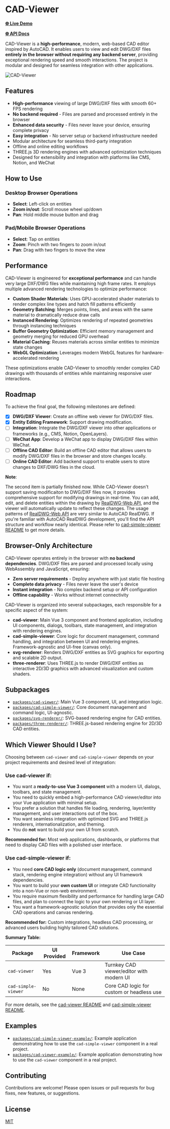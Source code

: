 # CAD-Viewer

[**🌐 Live Demo**](https://mlight-lee.github.io/cad-viewer/)

[**🌐 API Docs**](https://mlight-lee.github.io/cad-viewer/docs/)

CAD-Viewer is a **high-performance**, modern, web-based CAD editor inspired by AutoCAD. It enables users to view and edit DWG/DXF files **entirely in the browser without requiring any backend server**, providing exceptional rendering speed and smooth interactions. The project is modular and designed for seamless integration with other applications.

![CAD-Viewer](./assets/dwg-viewer.jpg)

## Features

- **High-performance** viewing of large DWG/DXF files with smooth 60+ FPS rendering
- **No backend required** - Files are parsed and processed entirely in the browser
- **Enhanced data security** - Files never leave your device, ensuring complete privacy
- **Easy integration** - No server setup or backend infrastructure needed
- Modular architecture for seamless third-party integration
- Offline and online editing workflows
- THREE.js 3D rendering engines with advanced optimization techniques
- Designed for extensibility and integration with platforms like CMS, Notion, and WeChat

## How to Use

### Desktop Browser Operations
- **Select**: Left-click on entities
- **Zoom in/out**: Scroll mouse wheel up/down
- **Pan**: Hold middle mouse button and drag

### Pad/Mobile Browser Operations
- **Select**: Tap on entities
- **Zoom**: Pinch with two fingers to zoom in/out
- **Pan**: Drag with two fingers to move the view

## Performance

CAD-Viewer is engineered for **exceptional performance** and can handle very large DXF/DWG files while maintaining high frame rates. It employs multiple advanced rendering technologies to optimize performance:

- **Custom Shader Materials**: Uses GPU-accelerated shader materials to render complex line types and hatch fill patterns efficiently
- **Geometry Batching**: Merges points, lines, and areas with the same material to dramatically reduce draw calls
- **Instanced Rendering**: Optimizes rendering of repeated geometries through instancing techniques
- **Buffer Geometry Optimization**: Efficient memory management and geometry merging for reduced GPU overhead
- **Material Caching**: Reuses materials across similar entities to minimize state changes
- **WebGL Optimization**: Leverages modern WebGL features for hardware-accelerated rendering

These optimizations enable CAD-Viewer to smoothly render complex CAD drawings with thousands of entities while maintaining responsive user interactions.

## Roadmap

To achieve the final goal, the following milestones are defined:

- [x] **DWG/DXF Viewer**: Create an offline web viewer for DWG/DXF files.
- [x] **Entity Editing Framework**: Support drawing modification.
- [ ] **Integration**: Integrate the DWG/DXF viewer into other applications or frameworks (e.g., CMS, Notion, OpenLayers).
- [ ] **WeChat App**: Develop a WeChat app to display DWG/DXF files within WeChat.
- [ ] **Offline CAD Editor**: Build an offline CAD editor that allows users to modify DWG/DXF files in the browser and store changes locally.
- [ ] **Online CAD Editor**: Add backend support to enable users to store changes to DXF/DWG files in the cloud.

**Note**: 

The second item is partially finished now. While CAD-Viewer doesn't support saving modificaiton to DWG/DXF files now, it provides comprehensive support for modifying drawings in real-time. You can add, edit, and delete entities within the drawing by [RealDWG-Web API](https://mlight-lee.github.io/realdwg-web/), and the viewer will automatically update to reflect these changes. The usage patterns of [RealDWG-Web API](https://mlight-lee.github.io/realdwg-web/) are very similar to AutoCAD RealDWG. If you're familiar with AutoCAD RealDWG development, you'll find the API structure and workflow nearly identical. Please refer to [cad-simple-viewer README](packages/cad-simple-viewer/README.md) to get more details.

## Browser-Only Architecture

CAD-Viewer operates entirely in the browser with **no backend dependencies**. DWG/DXF files are parsed and processed locally using WebAssembly and JavaScript, ensuring:

- **Zero server requirements** - Deploy anywhere with just static file hosting
- **Complete data privacy** - Files never leave the user's device
- **Instant integration** - No complex backend setup or API configuration
- **Offline capability** - Works without internet connectivity

CAD-Viewer is organized into several subpackages, each responsible for a specific aspect of the system:

- **cad-viewer**: Main Vue 3 component and frontend application, including UI components, dialogs, toolbars, state management, and integration with rendering engines.
- **cad-simple-viewer**: Core logic for document management, command handling, and integration between UI and rendering engines. Framework-agnostic and UI-free (canvas only).
- **svg-renderer**: Renders DWG/DXF entities as SVG graphics for exporting and scalable 2D output.
- **three-renderer**: Uses THREE.js to render DWG/DXF entities as interactive 2D/3D graphics with advanced visualization and custom shaders.

## Subpackages

- [`packages/cad-viewer/`](packages/cad-viewer/): Main Vue 3 component, UI, and integration logic.
- [`packages/cad-simple-viewer/`](packages/cad-simple-viewer/): Core document management and command logic, UI-agnostic.
- [`packages/svg-renderer/`](packages/svg-renderer/): SVG-based rendering engine for CAD entities.
- [`packages/three-renderer/`](packages/three-renderer/): THREE.js-based rendering engine for 2D/3D CAD entities.

## Which Viewer Should I Use?

Choosing between `cad-viewer` and `cad-simple-viewer` depends on your project requirements and desired level of integration:

### Use **cad-viewer** if:
- You want a **ready-to-use Vue 3 component** with a modern UI, dialogs, toolbars, and state management.
- You need to quickly embed a high-performance CAD viewer/editor into your Vue application with minimal setup.
- You prefer a solution that handles file loading, rendering, layer/entity management, and user interactions out of the box.
- You want seamless integration with optimized SVG and THREE.js renderers, internationalization, and theming.
- You do **not** want to build your own UI from scratch.

**Recommended for:** Most web applications, dashboards, or platforms that need to display CAD files with a polished user interface.

### Use **cad-simple-viewer** if:
- You need **core CAD logic only** (document management, command stack, rendering engine integration) without any UI framework dependencies.
- You want to build your **own custom UI** or integrate CAD functionality into a non-Vue or non-web environment.
- You require maximum flexibility and performance for handling large CAD files, and plan to connect the logic to your own rendering or UI layer.
- You want a framework-agnostic solution that provides only the essential CAD operations and canvas rendering.

**Recommended for:** Custom integrations, headless CAD processing, or advanced users building highly tailored CAD solutions.

**Summary Table:**

| Package             | UI Provided | Framework | Use Case                                      |
|---------------------|-------------|-----------|-----------------------------------------------|
| `cad-viewer`        | Yes         | Vue 3     | Turnkey CAD viewer/editor with modern UI       |
| `cad-simple-viewer` | No          | None      | Core CAD logic for custom or headless use      |

For more details, see the [cad-viewer README](packages/cad-viewer/README.md) and [cad-simple-viewer README](packages/cad-simple-viewer/README.md).

## Examples

- [`packages/cad-simple-viewer-example/`](packages/cad-simple-viewer-example/): Example application demonstrating how to use the `cad-simple-viewer` component in a real project.
- [`packages/cad-viewer-example/`](packages/cad-viewer-example/): Example application demonstrating how to use the `cad-viewer` component in a real project.

## Contributing

Contributions are welcome! Please open issues or pull requests for bug fixes, new features, or suggestions.

## License

[MIT](LICENSE)

